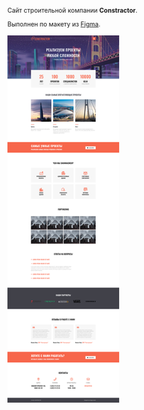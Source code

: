 Сайт строительной компании **Constractor**.
<div>Выполнен по макету из <a href="https://www.figma.com/file/Ycf2itLJfCcMfCfvNez2oR/Constractor">Figma</a>.</div>
<br>
<div><img src="https://github.com/Olga-Zyukina/ConstractorBuildingCompany/blob/master/Constractor.jpg" title="Constractor" alt="Constractor" width=50%/></div>
